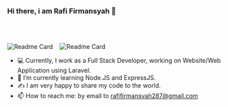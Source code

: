 ### Hi there, i am Rafi Firmansyah 👋
<br><br>

![Readme Card](https://github-readme-stats.vercel.app/api?username=rafifirmansyah&show_icons=true&theme=default) &nbsp;&nbsp; ![Readme Card](https://github-readme-stats.vercel.app/api/top-langs/?username=rafifirmansyah&hide=HTML,CSS,shell,Vue)
<br>

- :computer:  Currently, I work as a Full Stack Developer, working on Website/Web Application using Laravel.
- 🌱  I’m currently learning Node.JS and ExpressJS.
- :writing_hand:  I am very happy to share my code to the world.
- 📫   How to reach me:  by email to rafifirmansyah287@gmail.com

